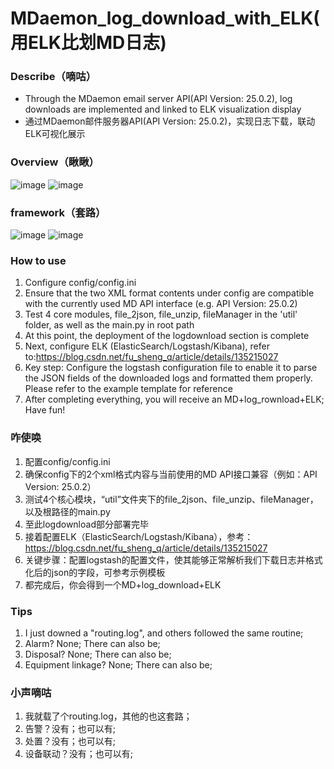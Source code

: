 # MDaemon_log_download_with_ELK(用ELK比划MD日志)
### Describe（嘀咕）
- Through the MDaemon email server API(API Version: 25.0.2), log downloads are implemented and linked to ELK visualization display
- 通过MDaemon邮件服务器API(API Version: 25.0.2)，实现日志下载，联动ELK可视化展示

### Overview（瞅瞅）

![image](https://github.com/user-attachments/assets/3f6fb2e5-0a3b-4583-94f1-d8971c5c2a7a)
![image](https://github.com/user-attachments/assets/7afd2986-4c8c-47a2-8b30-60fbe61dd90e)


### framework（套路）
![image](https://github.com/user-attachments/assets/bbd1d942-779e-4218-bc30-291739ce0a7e)
![image](https://github.com/user-attachments/assets/77a9f8d4-cd2f-4dd2-83e7-a841aa0fd2c2)


### How to use
1. Configure config/config.ini
2. Ensure that the two XML format contents under config are compatible with the currently used MD API interface (e.g. API Version: 25.0.2)
3. Test 4 core modules, file_2json, file_unzip, fileManager in the 'util' folder, as well as the main.py in root path
4. At this point, the deployment of the logdownload section is complete
5. Next, configure ELK (ElasticSearch/Logstash/Kibana), refer to:https://blog.csdn.net/fu_sheng_q/article/details/135215027
6. Key step: Configure the logstash configuration file to enable it to parse the JSON fields of the downloaded logs and formatted them properly. Please refer to the example template for reference
7. After completing everything, you will receive an MD+log_rownload+ELK; Have fun!

### 咋使唤
1. 配置config/config.ini
2. 确保config下的2个xml格式内容与当前使用的MD API接口兼容（例如：API Version: 25.0.2）
3. 测试4个核心模块，“util”文件夹下的file_2json、file_unzip、fileManager，以及根路径的main.py
4. 至此logdownload部分部署完毕
5. 接着配置ELK（ElasticSearch/Logstash/Kibana），参考：https://blog.csdn.net/fu_sheng_q/article/details/135215027
6. 关键步骤：配置logstash的配置文件，使其能够正常解析我们下载日志并格式化后的json的字段，可参考示例模板
7. 都完成后，你会得到一个MD+log_download+ELK

### Tips
1. I just downed a "routing.log", and others followed the same routine; 
2. Alarm? None; There can also be;
3. Disposal? None; There can also be;
4. Equipment linkage? None; There can also be;

### 小声嘀咕
1. 我就载了个routing.log，其他的也这套路；
2. 告警？没有；也可以有;
3. 处置？没有；也可以有;
4. 设备联动？没有；也可以有;
